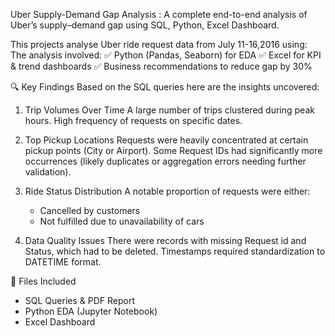 Uber Supply-Demand Gap Analysis :
A complete end-to-end analysis of Uber’s supply–demand gap using SQL, Python, Excel Dashboard.

This projects analyse Uber ride request data from July 11-16,2016 using:
The analysis involved:
✅ Python (Pandas, Seaborn) for EDA
✅ Excel for KPI & trend dashboards
✅ Business recommendations to reduce gap by 30%

🔍 Key Findings
Based on the SQL queries here are the insights uncovered:

1. Trip Volumes Over Time
   A large number of trips clustered during peak hours.
   High frequency of requests on specific dates.

2. Top Pickup Locations
   Requests were heavily concentrated at certain pickup points (City or Airport).
   Some Request IDs had significantly more occurrences (likely duplicates or aggregation errors needing further validation).

3. Ride Status Distribution
   A notable proportion of requests were either:
      - Cancelled by customers
      - Not fulfilled due to unavailability of cars

4. Data Quality Issues
   There were records with missing Request id and Status, which had to be deleted.
   Timestamps required standardization to DATETIME format.

📁 Files Included

- SQL Queries & PDF Report
- Python EDA (Jupyter Notebook)
- Excel Dashboard


